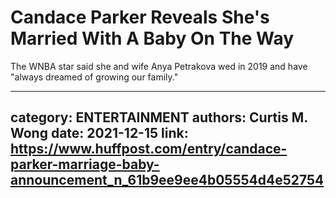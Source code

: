 # Candace Parker Reveals She's Married With A Baby On The Way

The WNBA star said she and wife Anya Petrakova wed in 2019 and have "always dreamed of growing our family."

---
category: ENTERTAINMENT
authors: Curtis M. Wong
date: 2021-12-15
link: https://www.huffpost.com/entry/candace-parker-marriage-baby-announcement_n_61b9ee9ee4b05554d4e52754
---
